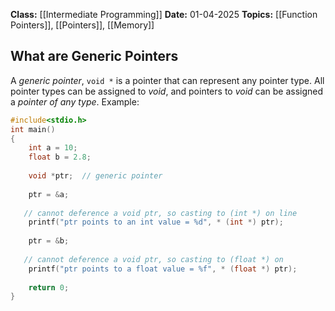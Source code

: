 **Class:** [[Intermediate Programming]]
**Date:** 01-04-2025
**Topics:** [[Function Pointers]], [[Pointers]], [[Memory]]

## What are Generic Pointers
A *generic pointer*, `void *` is a pointer that can represent any pointer type. All pointer types can be assigned to *void*, and pointers to *void* can be assigned a *pointer of any type*.
Example:
```c
#include<stdio.h> 
int main() 
{ 
    int a = 10;
    float b = 2.8;
     
    void *ptr;  // generic pointer 
    
    ptr = &a;          
    
   // cannot deference a void ptr, so casting to (int *) on line       12 is essential
    printf("ptr points to an int value = %d", * (int *) ptr);
    
    ptr = &b;
    
   // cannot deference a void ptr, so casting to (float *) on          line 17 is essential
    printf("ptr points to a float value = %f", * (float *) ptr);
    
    return 0; 
} 


```


